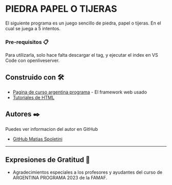 # PIEDRA PAPEL O TIJERAS

El siguiente programa es un juego sencillo de piedra, papel o tijeras. En el cual se juega a 5 intentos.

### Pre-requisitos 📋

Para utilizarla, solo hace falta descargar el tag, y ejecutar el index en VS Code con openliveserver.


## Construido con 🛠️

* [Pagina de curso argentina programa](https://sites.google.com/unc.edu.ar/argentinaprograma/p%C3%A1ginas-web-con-componentes-din%C3%A1micos/te%C3%B3ricos?authuser=0) - El framework web usado
* [Tutoriales de HTML](https://www.w3schools.com/html/default.asp) 



## Autores ✒️
Puedes ver informacion del autor en GitHub
* [GitHub Matias Spoletini](https://github.com/Spoletini?tab=repositories) 

---

## Expresiones de Gratitud 🎁

* Agradecimientos especiales a los profesores y ayudantes del curso de ARGENTINA PROGRAMA 2023 de la FAMAF.




